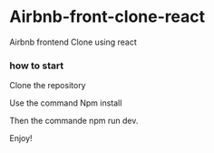 # Airbnb-front-clone-react

Airbnb frontend Clone using react


### how to start

Clone the repository

Use the command Npm install

Then the commande npm run dev.

Enjoy!



